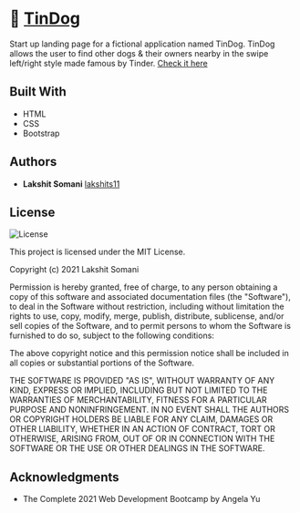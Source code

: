 # 🐶 [TinDog](https://tindog-ls.netlify.app/)

Start up landing page for a fictional application named TinDog. TinDog allows the user to find other dogs & their owners nearby in the swipe left/right style made famous by Tinder. [Check it here](https://tindog-ls.netlify.app/)


## Built With

  * HTML
  * CSS
  * Bootstrap


## Authors

  - **Lakshit Somani**
    [lakshits11](https://github.com/lakshits11)


## License

![License](https://img.shields.io/badge/license-MIT%20License-blue.svg)

This project is licensed under the MIT License.

Copyright (c) 2021 Lakshit Somani

Permission is hereby granted, free of charge, to any person obtaining a copy
of this software and associated documentation files (the "Software"), to deal
in the Software without restriction, including without limitation the rights
to use, copy, modify, merge, publish, distribute, sublicense, and/or sell
copies of the Software, and to permit persons to whom the Software is
furnished to do so, subject to the following conditions:

The above copyright notice and this permission notice shall be included in all
copies or substantial portions of the Software.

THE SOFTWARE IS PROVIDED "AS IS", WITHOUT WARRANTY OF ANY KIND, EXPRESS OR
IMPLIED, INCLUDING BUT NOT LIMITED TO THE WARRANTIES OF MERCHANTABILITY,
FITNESS FOR A PARTICULAR PURPOSE AND NONINFRINGEMENT. IN NO EVENT SHALL THE
AUTHORS OR COPYRIGHT HOLDERS BE LIABLE FOR ANY CLAIM, DAMAGES OR OTHER
LIABILITY, WHETHER IN AN ACTION OF CONTRACT, TORT OR OTHERWISE, ARISING FROM,
OUT OF OR IN CONNECTION WITH THE SOFTWARE OR THE USE OR OTHER DEALINGS IN THE
SOFTWARE.

## Acknowledgments

  * The Complete 2021 Web Development Bootcamp by Angela Yu
